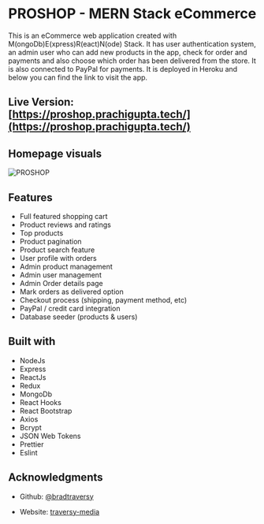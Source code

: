 # PROSHOP - MERN Stack eCommerce

This is an eCommerce web application created with M(ongoDb)E(xpress)R(eact)N(ode) Stack. It has user authentication system, an admin user who can add new products in the app, check for order and payments and also choose which order has been delivered from the store. It is also connected to PayPal for payments. It is deployed in Heroku and below you can find the link to visit the app.
## Live Version: [https://proshop.prachigupta.tech/](https://proshop.prachigupta.tech/)

## Homepage visuals

![PROSHOP](https://github.com/prachiguptadev/Javascript-Projects/assets/117148255/8dc4b93e-0fe4-4d4c-931d-013b4630cb01)

## Features

* Full featured shopping cart
* Product reviews and ratings
* Top products
* Product pagination
* Product search feature
* User profile with orders
* Admin product management
* Admin user management
* Admin Order details page
* Mark orders as delivered option
* Checkout process (shipping, payment method, etc)
* PayPal / credit card integration
* Database seeder (products & users)

## Built with

* NodeJs
* Express
* ReactJs
* Redux
* MongoDb
* React Hooks
* React Bootstrap
* Axios
* Bcrypt
* JSON Web Tokens
* Prettier
* Eslint

## Acknowledgments
* Github:  [@bradtraversy](https://github.com/bradtraversy)


* Website: [traversy-media](https://www.traversymedia.com/)
